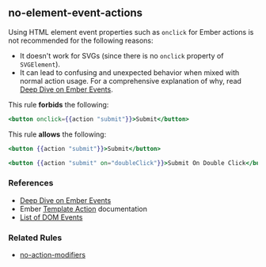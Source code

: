 ## no-element-event-actions

Using HTML element event properties such as `onclick` for Ember actions is not recommended for the following reasons:

* It doesn't work for SVGs (since there is no `onclick` property of `SVGElement`).
* It can lead to confusing and unexpected behavior when mixed with normal action usage. For a comprehensive explanation of why, read [Deep Dive on Ember Events].

This rule **forbids** the following:

```hbs
<button onclick={{action "submit"}}>Submit</button>
```

This rule **allows** the following:

```hbs
<button {{action "submit"}}>Submit</button>
```

```hbs
<button {{action "submit" on="doubleClick"}}>Submit On Double Click</button>
```

### References

* [Deep Dive on Ember Events]
* Ember [Template Action](https://guides.emberjs.com/release/templates/actions/) documentation
* [List of DOM Events](https://developer.mozilla.org/en-US/docs/Web/Events)

[Deep Dive on Ember Events]: https://medium.com/square-corner-blog/deep-dive-on-ember-events-cf684fd3b808


### Related Rules

* [no-action-modifiers](no-action-modifiers.md)
